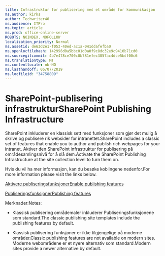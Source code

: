 ```yaml
---
title: Infrastruktur for publisering med et område for kommunikasjon
ms.author: kirks
author: Techwriter40
ms.audience: ITPro
ms.topic: article
ms.prod: office-online-server
ROBOTS: NOINDEX, NOFOLLOW
localization_priority: Normal
ms.assetid: de63d2e1-f053-40ed-ac1a-041ddafefba0
ms.openlocfilehash: 142996d0a5bbc01d0a0f9c8dc32e9c9410b71cd0
ms.sourcegitcommit: 4b7e478ce700c0b781efec3857ac4dce5bdf00c6
ms.translationtype: MT
ms.contentlocale: nb-NO
ms.lasthandoff: 06/07/2019
ms.locfileid: "34758809"
---
```

# <a name="sharepoint-publishing-infrastructure"></a><span data-ttu-id="e51fb-102">SharePoint-publisering infrastruktur</span><span class="sxs-lookup"><span data-stu-id="e51fb-102">SharePoint Publishing Infrastructure</span></span>


<span data-ttu-id="e51fb-103">SharePoint inkluderer en klassisk sett med funksjoner som gjør det mulig å skrive og publisere rik websider for intranettet.</span><span class="sxs-lookup"><span data-stu-id="e51fb-103">SharePoint includes a classic set of features that enable you to author and publish rich webpages for your intranet.</span></span> <span data-ttu-id="e51fb-104">Aktiver den SharePoint infrastruktur for publisering på områdesamlingsnivå for å slå dem.</span><span class="sxs-lookup"><span data-stu-id="e51fb-104">Activate the SharePoint Publishing Infrastructure at the site collection level to turn them on.</span></span>

<span data-ttu-id="e51fb-105">Hvis du vil ha mer informasjon, kan du besøke koblingene nedenfor.</span><span class="sxs-lookup"><span data-stu-id="e51fb-105">For more information please visit the links below.</span></span>

[<span data-ttu-id="e51fb-106">Aktivere publiseringsfunksjoner</span><span class="sxs-lookup"><span data-stu-id="e51fb-106">Enable publishing features</span></span>](https://support.office.com/article/Enable-publishing-features-479677A6-8B33-4AC7-907D-071C1C7E4518)

[<span data-ttu-id="e51fb-107">Publiseringsfunksjoner</span><span class="sxs-lookup"><span data-stu-id="e51fb-107">Publishing features</span></span>](https://support.office.com/article/Features-enabled-in-a-SharePoint-Online-publishing-site-3AB3810C-3C2C-4361-9D0E-0CBE666EA0B0?wt.mc_id=O365_Portal_MMaven#__toc336865553)

<span data-ttu-id="e51fb-108">Merknader:</span><span class="sxs-lookup"><span data-stu-id="e51fb-108">Notes:</span></span>

- <span data-ttu-id="e51fb-109">Klassisk publisering områdemaler inkluderer Publiseringsfunksjonene som standard.</span><span class="sxs-lookup"><span data-stu-id="e51fb-109">The classic publishing site templates include the publishing features by default.</span></span>

- <span data-ttu-id="e51fb-110">Klassisk publisering funksjoner er ikke tilgjengelige på moderne områder.</span><span class="sxs-lookup"><span data-stu-id="e51fb-110">Classic publishing features are not available on modern sites.</span></span> <span data-ttu-id="e51fb-111">Moderne webområdene er et nyere alternativ som standard.</span><span class="sxs-lookup"><span data-stu-id="e51fb-111">Modern sites provide a newer alternative by default.</span></span>

